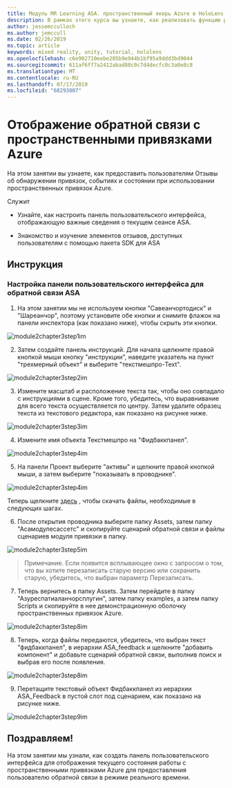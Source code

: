 ```yaml
---
title: Модуль MR Learning ASA. пространственный якорь Azure в HoloLens 2
description: В рамках этого курса вы узнаете, как реализовать функцию распознавания лиц Azure в приложении смешанной реальности.
author: jessemcculloch
ms.author: jemccull
ms.date: 02/26/2019
ms.topic: article
keywords: mixed reality, unity, tutorial, hololens
ms.openlocfilehash: c6e902710eebe205b9e944b1bf95a9ddd3bd9044
ms.sourcegitcommit: 611af6ff7a2412abad80c0c7d4decfc0c3a0e8c8
ms.translationtype: MT
ms.contentlocale: ru-RU
ms.lasthandoff: 07/17/2019
ms.locfileid: "68293807"
---
```

# <a name="displaying-azure-spatial-anchor-feedback"></a>Отображение обратной связи с пространственными привязками Azure

На этом занятии вы узнаете, как предоставить пользователям Отзывы об обнаружении привязок, событиях и состоянии при использовании пространственных привязок Azure.

Служит

* Узнайте, как настроить панель пользовательского интерфейса, отображающую важные сведения о текущем сеансе ASA.

* Знакомство и изучение элементов отзывов, доступных пользователям с помощью пакета SDK для ASA

## <a name="instructions"></a>Инструкция

### <a name="set-up-asa-feedback-ui-panel"></a>Настройка панели пользовательского интерфейса для обратной связи ASA

1. На этом занятии мы не используем кнопки "Савеанчортодиск" и "Шареанчор", поэтому установите обе кнопки и снимите флажок на панели инспектора (как показано ниже), чтобы скрыть эти кнопки.
   

![module2chapter3step1im](images/module2chapter3step1im.PNG)

2. Затем создайте панель инструкций. Для начала щелкните правой кнопкой мыши кнопку "инструкции", наведите указатель на пункт "трехмерный объект" и выберите "текстмешпро-Text".

![module2chapter3step2im](images/module2chapter3step2im.PNG)

3. Измените масштаб и расположение текста так, чтобы оно совпадало с инструкциями в сцене. Кроме того, убедитесь, что выравнивание для всего текста осуществляется по центру. Затем удалите образец текста из текстового редактора, как показано на рисунке ниже.

![module2chapter3step3im](images/module2chapter3step3im.PNG)

4. Измените имя объекта Текстмешпро на "Фидбаккпанел".
   

![module2chapter3step4im](images/module2chapter3step4im.PNG)

5. На панели Проект выберите "активы" и щелкните правой кнопкой мыши, а затем выберите "показывать в проводнике".
   

![module2chapter3step4im](images/module2chapter3step5im.PNG)

Теперь щелкните [здесь](https://onedrive.live.com/?authkey=%21ABXEC8PvyQu8Qd8&id=5B7335C4342BCB0E%21395636&cid=5B7335C4342BCB0E) , чтобы скачать файлы, необходимые в следующих шагах.

6. После открытия проводника выберите папку Assets, затем папку "Асамодулесассетс" и скопируйте сценарий обратной связи и файлы сценариев модуля привязки в папку. 

![module2chapter3step5im](images/module2chapter3step6im.PNG)

> Примечание. Если появится всплывающее окно с запросом о том, что вы хотите перезаписать старую версию или сохранить старую, убедитесь, что выбран параметр Перезаписать.

7. Теперь вернитесь в папку Assets. Затем перейдите в папку "Азуреспатиаланчорсплугин", затем папку examples, а затем папку Scripts и скопируйте в нее демонстрационную оболочку пространственных привязок Azure. 

![module2chapter3step8im](images/module2chapter3step7im.PNG)

8. Теперь, когда файлы передаются, убедитесь, что выбран текст "фидбаккпанел", в иерархии ASA_feedback и щелкните "добавить компонент" и добавьте сценарий обратной связи, выполнив поиск и выбрав его после появления. 

![module2chapter3step8im](images/module2chapter3step8im.PNG)

9. Перетащите текстовый объект Фидбаккпанел из иерархии ASA_Feedback в пустой слот под сценарием, как показано на рисунке ниже. 

![module2chapter3step9im](images/module2chapter3step9im.PNG)

## <a name="congratulations"></a>Поздравляем!

На этом занятии мы узнали, как создать панель пользовательского интерфейса для отображения текущего состояния работы с пространственными привязками Azure для предоставления пользователю обратной связи в режиме реального времени.


